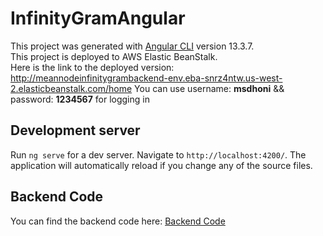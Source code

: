 # InfinityGramAngular

This project was generated with [Angular CLI](https://github.com/angular/angular-cli) version 13.3.7. <br>
This project is deployed to AWS Elastic BeanStalk. <br>
Here is the link to the deployed version: <br> 
<a href="http://meannodeinfinitygrambackend-env.eba-snrz4ntw.us-west-2.elasticbeanstalk.com">http://meannodeinfinitygrambackend-env.eba-snrz4ntw.us-west-2.elasticbeanstalk.com/home</a>
You can use username: <b>msdhoni</b> && password: <b>1234567</b> for logging in 

## Development server

Run `ng serve` for a dev server. Navigate to `http://localhost:4200/`. The application will automatically reload if you change any of the source files.

## Backend Code

You can find the backend code here: <a href="https://github.com/rishirajreddy/MEAN_mini-insta-backend">Backend Code</a>
